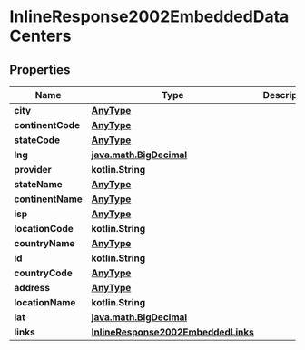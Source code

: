 
# InlineResponse2002EmbeddedDataCenters

## Properties
Name | Type | Description | Notes
------------ | ------------- | ------------- | -------------
**city** | [**AnyType**](.md) |  | 
**continentCode** | [**AnyType**](.md) |  | 
**stateCode** | [**AnyType**](.md) |  | 
**lng** | [**java.math.BigDecimal**](java.math.BigDecimal.md) |  | 
**provider** | **kotlin.String** |  | 
**stateName** | [**AnyType**](.md) |  | 
**continentName** | [**AnyType**](.md) |  | 
**isp** | [**AnyType**](.md) |  | 
**locationCode** | **kotlin.String** |  | 
**countryName** | [**AnyType**](.md) |  | 
**id** | **kotlin.String** |  | 
**countryCode** | [**AnyType**](.md) |  | 
**address** | [**AnyType**](.md) |  | 
**locationName** | **kotlin.String** |  | 
**lat** | [**java.math.BigDecimal**](java.math.BigDecimal.md) |  | 
**links** | [**InlineResponse2002EmbeddedLinks**](InlineResponse2002EmbeddedLinks.md) |  | 



